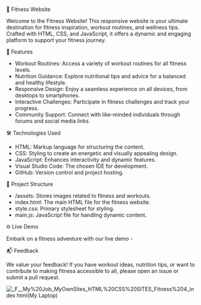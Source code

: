 💪 Fitness Website

Welcome to the Fitness Website! This responsive website is your ultimate destination for fitness inspiration, workout routines, and wellness tips. Crafted with HTML, CSS, and JavaScript, it offers a dynamic and engaging platform to support your fitness journey.

🚀 Features

- Workout Routines: Access a variety of workout routines for all fitness levels.
- Nutrition Guidance: Explore nutritional tips and advice for a balanced and healthy lifestyle.
- Responsive Design: Enjoy a seamless experience on all devices, from desktops to smartphones.
- Interactive Challenges: Participate in fitness challenges and track your progress.
- Community Support: Connect with like-minded individuals through forums and social media links.

🛠️ Technologies Used

- HTML: Markup language for structuring the content.
- CSS: Styling to create an energetic and visually appealing design.
- JavaScript: Enhances interactivity and dynamic features.
- Visual Studio Code: The chosen IDE for development.
- GitHub: Version control and project hosting.

📂 Project Structure

- /assets: Stores images related to fitness and workouts.
- index.html: The main HTML file for the fitness website.
- style.css: Primary stylesheet for styling.
- main.js: JavaScript file for handling dynamic content.

🌐 Live Demo

Embark on a fitness adventure with our live demo -

📬 Feedback

We value your feedback! If you have workout ideas, nutrition tips, or want to contribute to making fitness accessible to all, please open an issue or submit a pull request.

![_F__My%20Job_MyOwnSites_HTML%20CSS%20SITES_Fitness%204_index html(My Laptop)](https://github.com/chula805/Fitness-Website-03-10-23/assets/121760253/c167ea48-607e-446d-ab10-b7a3c378325a)

